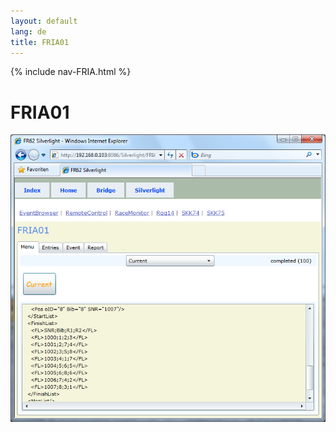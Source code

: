 ```yaml
---
layout: default
lang: de
title: FRIA01
---
```


{% include nav-FRIA.html %}

<h1>FRIA01</h1>

![FRIA01 screenshot](../images/FRIA01.png)
